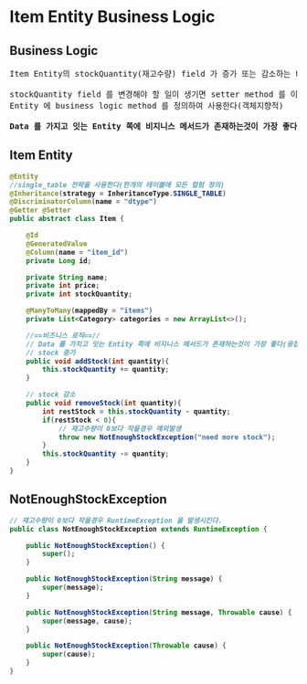 # Item Entity Business Logic
## Business Logic
<pre>
Item Entity의 stockQuantity(재고수량) field 가 증가 또는 감소하는 비즈니스 로직을 구현한다.

stockQuantity field 를 변경해야 할 일이 생기면 setter method 를 이용하는 것이 아닌
Entity 에 business logic method 를 정의하여 사용한다(객체지향적)

<b>Data 를 가지고 잇는 Entity 쪽에 비지니스 메서드가 존재하는것이 가장 좋다(응집력이 높다)<b>
</pre>
## Item Entity
```java
@Entity
//single_table 전략을 사용한다(한개의 테이블에 모든 컬럼 정의)
@Inheritance(strategy = InheritanceType.SINGLE_TABLE)
@DiscriminatorColumn(name = "dtype")
@Getter @Setter
public abstract class Item {

    @Id
    @GeneratedValue
    @Column(name = "item_id")
    private Long id;

    private String name;
    private int price;
    private int stockQuantity;

    @ManyToMany(mappedBy = "items")
    private List<Category> categories = new ArrayList<>();

    //==비즈니스 로직==//
    // Data 를 가지고 잇는 Entity 쪽에 비지니스 메서드가 존재하는것이 가장 좋다(응집력이 높다)
    // stock 증가
    public void addStock(int quantity){
        this.stockQuantity += quantity;
    }

    // stock 감소
    public void removeStock(int quantity){
        int restStock = this.stockQuantity - quantity;
        if(restStock < 0){
            // 재고수량이 0보다 작을경우 예외발생
            throw new NotEnoughStockException("need more stock");
        }
        this.stockQuantity -= quantity;
    }
}
```
## NotEnoughStockException
```java
// 재고수량이 0보다 작을경우 RuntimeException 을 발생시킨다.
public class NotEnoughStockException extends RuntimeException {

    public NotEnoughStockException() {
        super();
    }

    public NotEnoughStockException(String message) {
        super(message);
    }

    public NotEnoughStockException(String message, Throwable cause) {
        super(message, cause);
    }

    public NotEnoughStockException(Throwable cause) {
        super(cause);
    }
}
```